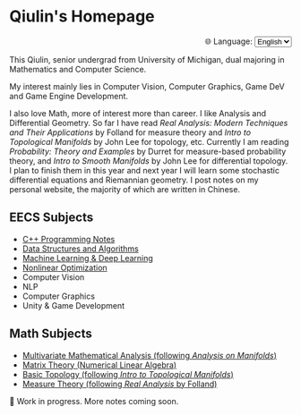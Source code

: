 # Qiulin's Homepage

<div style="text-align: right;">
  <label for="lang">🌐 Language:</label>
  <select id="lang" onchange="location = this.value;">
    <option value="/">English</option>
    <option value="/zh/">中文</option>
  </select>
</div>

This Qiulin, senior undergrad from University of Michigan, dual majoring in Mathematics and Computer Science.  

My interest mainly lies in Computer Vision, Computer Graphics, Game DeV and Game Engine Development. 

I also love Math, more of interest more than career. I like Analysis and Differential Geometry. So far I have read *Real Analysis: Modern Techniques and Their Applications* by Folland for measure theory and *Intro to Topological Manifolds* by John Lee for topology, etc. Currently I am reading *Probability: Theory and Examples* by Durret for measure-based probability theory, and *Intro to Smooth Manifolds* by John Lee for differential topology. I plan to finish them in this year and next year I will learn some stochastic differential equations and Riemannian geometry. I post notes on my personal website, the majority of which are written in Chinese.



## EECS Subjects

- [C++ Programming Notes](./notes/cpp/index.md)
- [Data Structures and Algorithms](./notes/dsa/index.md)
- [Machine Learning & Deep Learning](./notes/ml/index.md)
- [Nonlinear Optimization](./notes/opt/index.md)
- Computer Vision
- NLP
- Computer Graphics
- Unity & Game Development



## Math Subjects

- [Multivariate Mathematical Analysis (following *Analysis on Manifolds*)](./notes/analysis/index.md)
- [Matrix Theory (Numerical Linear Algebra)](./notes/linear-algebra/index.md)
- [Basic Topology (following *Intro to Topological Manifolds*)](./notes/topology/index.md)
- [Measure Theory (following *Real Analysis* by Folland)](./notes/measure/index.md)



🚧 Work in progress. More notes coming soon.

